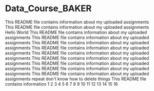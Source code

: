 # Data_Course_BAKER
This README file contains information about my uploaded assignments
This README file contains information about my uploaded assignments
Hello World
This README file contains information about my uploaded assignments
This README file contains information about my uploaded assignments
This README file contains information about my uploaded assignments
This README file contains information about my uploaded assignments
This README file contains information about my uploaded assignments
This README file contains information about my uploaded assignments
This README file contains information about my uploaded assignments
This README file contains information about my uploaded assignments
This README file contains information about my uploaded assignments
repeat
don't know how to delete things
This README file contains information
1
2
3
4
5
6
7
8
9
10
11
12
13
14
15
16
